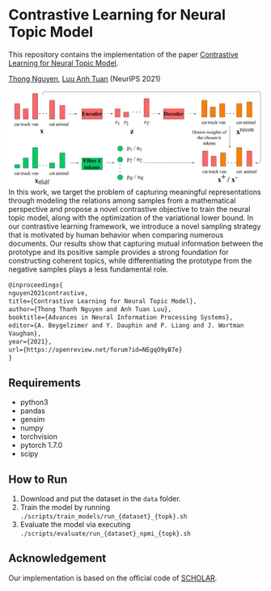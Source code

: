 # Contrastive Learning for Neural Topic Model
This repository contains the implementation of the paper [Contrastive Learning for Neural Topic Model](https://arxiv.org/abs/2110.12764).

[Thong Nguyen](https://nguyentthong.github.io/), [Luu Anh Tuan](https://tuanluu.github.io/) (NeurIPS 2021)

![Teaser image](./asset/teaser.jpg)
In this work, we target the problem of capturing meaningful representations through modeling the relations among samples from a mathematical perspective and propose a novel contrastive objective to train the neural topic model, along with the optimization of the variational lower bound. In our contrastive learning framework, we introduce a novel sampling strategy that is motivated by human behavior when comparing numerous documents. Our results show that capturing mutual information between the prototype and its positive sample provides a strong foundation for constructing coherent topics, while differentiating the prototype from the negative samples plays a less fundamental role.

```
@inproceedings{
nguyen2021contrastive,
title={Contrastive Learning for Neural Topic Model},
author={Thong Thanh Nguyen and Anh Tuan Luu},
booktitle={Advances in Neural Information Processing Systems},
editor={A. Beygelzimer and Y. Dauphin and P. Liang and J. Wortman Vaughan},
year={2021},
url={https://openreview.net/forum?id=NEgqO9yB7e}
}
```

## Requirements
- python3
- pandas
- gensim
- numpy
- torchvision
- pytorch 1.7.0
- scipy

## How to Run
1. Download and put the dataset in the ```data``` folder.
2. Train the model by running ```./scripts/train_models/run_{dataset}_{topk}.sh```
3. Evaluate the model via executing ```./scripts/evaluate/run_{dataset}_npmi_{topk}.sh```

## Acknowledgement
Our implementation is based on the official code of [SCHOLAR](https://github.com/dallascard/scholar).